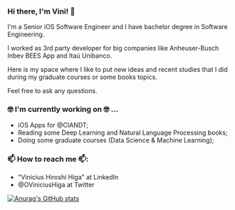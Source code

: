 ### Hi there, I'm Vini! 👋

I'm a Senior iOS Software Engineer and I have bachelor degree in Software Engineering.

I worked as 3rd party developer for big companies like Anheuser-Busch Inbev BEES App and Itaú Unibanco.

Here is my space where I like to put new ideas and recent studies that I did during my graduate courses or some books topics.

Feel free to ask any questions.

### 🤓 I'm currently working on 🤓 ...
- iOS Apps for @CIANDT;
- Reading some Deep Learning and Natural Language Processing books;
- Doing some graduate courses (Data Science & Machine Learning);

### 📫 How to reach me 📫:
- "Vinicius Hiroshi Higa" at LinkedIn
- @OViniciusHiga at Twitter


[![Anurag's GitHub stats](https://github-readme-stats.vercel.app/api?username=vinihiga)](https://github.com/anuraghazra/github-readme-stats)
